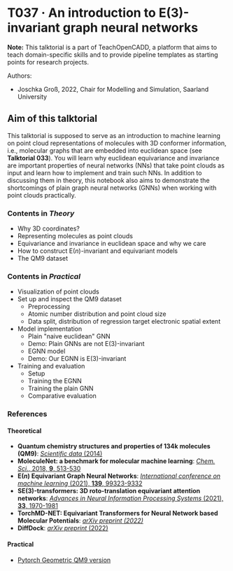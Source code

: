 # T037 · An introduction to $\text{E}(3)$-invariant graph neural networks

**Note:** This talktorial is a part of TeachOpenCADD, a platform that aims to teach domain-specific skills and to provide pipeline templates as starting points for research projects.

Authors:

- Joschka Groß, 2022, Chair for Modelling and Simulation, Saarland University


## Aim of this talktorial

This talktorial is supposed to serve as an introduction to machine learning on point cloud representations of molecules with 3D conformer information, i.e., molecular graphs that are embedded into euclidean space (see **Talktorial 033**). You will learn why euclidean equivariance and invariance are important properties of neural networks (NNs) that take point clouds as input and learn how to implement and train such NNs. In addition to discussing them in theory, this notebook also aims to demonstrate the shortcomings of plain graph neural networks (GNNs) when working with point clouds practically.


### Contents in *Theory*

* Why 3D coordinates?
* Representing molecules as point clouds
* Equivariance and invariance in euclidean space and why we care
* How to construct $\text{E}(n)$-invariant and equivariant models
* The QM9 dataset


### Contents in *Practical*

* Visualization of point clouds
* Set up and inspect the QM9 dataset
  * Preprocessing
  * Atomic number distribution and point cloud size
  * Data split, distribution of regression target electronic spatial extent
* Model implementation
  * Plain "naive euclidean" GNN
  * Demo: Plain GNNs are not E(3)-invariant
  * EGNN model
  * Demo: Our EGNN is E(3)-invariant
* Training and evaluation
  * Setup
  * Training the EGNN
  * Training the plain GNN
  * Comparative evaluation


### References

#### Theoretical
* **Quantum chemistry structures and properties of 134k molecules (QM9)**: [<i>Scientific data</i> (2014)](https://www.nature.com/articles/sdata201422/?ref=https://githubhelp.com)
* **MoleculeNet: a benchmark for molecular machine learning**: [<i>Chem. Sci.</i>, 2018, <b>9</b>, 513-530](https://pubs.rsc.org/en/content/articlehtml/2018/sc/c7sc02664a)
* **$\text{E}(n)$ Equivariant Graph Neural Networks**: [<i>International conference on machine learning</i> (2021), <b>139</b>, 99323-9332](https://proceedings.mlr.press/v139/satorras21a.html)
* **SE(3)-transformers: 3D roto-translation equivariant attention networks**: [<i>Advances in Neural Information Processing Systems</i> (2021), <b>33</b>, 1970-1981](https://proceedings.neurips.cc/paper/2020/file/15231a7ce4ba789d13b722cc5c955834-Paper.pdf)
* **TorchMD-NET: Equivariant Transformers for Neural Network based Molecular Potentials**: [<i>arXiv preprint (2022)</i>](https://arxiv.org/abs/2202.02541)
* **DiffDock**: [<i> arXiv preprint</i> (2022)](https://arxiv.org/abs/2210.01776)

#### Practical
* [Pytorch Geometric QM9 version](https://pytorch-geometric.readthedocs.io/en/latest/modules/datasets.html#torch_geometric.datasets.QM9)

